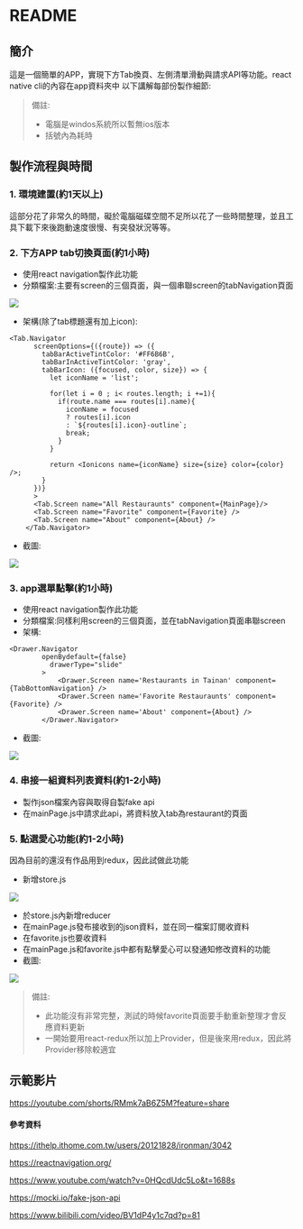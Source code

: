 # README
## 簡介
這是一個簡單的APP，實現下方Tab換頁、左側清單滑動與請求API等功能。react native cli的內容在app資料夾中
以下講解每部份製作細節:
>備註:
> * 電腦是windos系統所以暫無ios版本
> * 括號內為耗時
## 製作流程與時間
### 1. 環境建置(約1天以上)
這部分花了非常久的時間，礙於電腦磁碟空間不足所以花了一些時間整理，並且工具下載下來後跑動速度很慢、有突發狀況等等。
### 2. 下方APP tab切換頁面(約1小時)
* 使用react navigation製作此功能
* 分類檔案:主要有screen的三個頁面，與一個串聯screen的tabNavigation頁面

![](https://i.imgur.com/CJUPa0V.png)
* 架構(除了tab標題還有加上icon):
```jsx=
<Tab.Navigator
      screenOptions={({route}) => ({
        tabBarActiveTintColor: '#FF6B6B',
        tabBarInActiveTintColor: 'gray',
        tabBarIcon: ({focused, color, size}) => {
          let iconName = 'list';

          for(let i = 0 ; i< routes.length; i +=1){
            if(route.name === routes[i].name){
              iconName = focused 
              ? routes[i].icon
              : `${routes[i].icon}-outline`;
              break;
            }
          }

          return <Ionicons name={iconName} size={size} color={color} />;
        }
      })}
      >
      <Tab.Screen name="All Restauraunts" component={MainPage}/>
      <Tab.Screen name="Favorite" component={Favorite} />
      <Tab.Screen name="About" component={About} />
    </Tab.Navigator>
```
* 截圖:

![](https://i.imgur.com/lhfeIKw.png)


### 3. app選單點擊(約1小時)
* 使用react navigation製作此功能
* 分類檔案:同樣利用screen的三個頁面，並在tabNavigation頁面串聯screen
* 架構:
```jsx=
<Drawer.Navigator
        openBydefault={false}
          drawerType="slide"
        >
            <Drawer.Screen name='Restaurants in Tainan' component={TabBottomNavigation} /> 
            <Drawer.Screen name='Favorite Restauraunts' component={Favorite} /> 
            <Drawer.Screen name='About' component={About} /> 
        </Drawer.Navigator>
```
* 截圖:

![](https://i.imgur.com/gNhy5Os.png)


### 4. 串接一組資料列表資料(約1-2小時)
* 製作json檔案內容與取得自製fake api
* 在mainPage.js中請求此api，將資料放入tab為restaurant的頁面


### 5. 點選愛心功能(約1-2小時)
因為目前的還沒有作品用到redux，因此試做此功能
* 新增store.js

![](https://i.imgur.com/1XLdpNR.png)
* 於store.js內新增reducer
* 在mainPage.js發布接收到的json資料，並在同一檔案訂閱收資料
* 在favorite.js也要收資料
* 在mainPage.js和favorite.js中都有點擊愛心可以發通知修改資料的功能
* 截圖:

![](https://i.imgur.com/JuuUtJd.png)

> 備註:
> * 此功能沒有非常完整，測試的時候favorite頁面要手動重新整理才會反應資料更新
> * 一開始要用react-redux所以加上Provider，但是後來用redux，因此將Provider移除較適宜
    
## 示範影片
https://youtube.com/shorts/RMmk7aB6Z5M?feature=share

#### 參考資料
https://ithelp.ithome.com.tw/users/20121828/ironman/3042

https://reactnavigation.org/

https://www.youtube.com/watch?v=0HQcdUdc5Lo&t=1688s

https://mocki.io/fake-json-api

https://www.bilibili.com/video/BV1dP4y1c7qd?p=81

